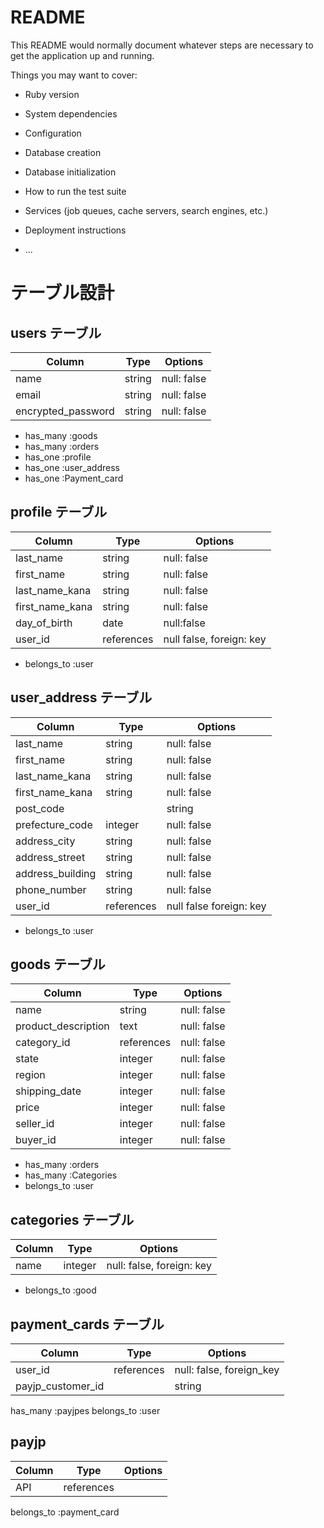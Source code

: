 # README

This README would normally document whatever steps are necessary to get the
application up and running.

Things you may want to cover:

* Ruby version

* System dependencies

* Configuration

* Database creation

* Database initialization

* How to run the test suite

* Services (job queues, cache servers, search engines, etc.)

* Deployment instructions

* ...

# テーブル設計

## users テーブル

| Column             | Type   | Options     |
| ------------------ | ------ | ----------- |
| name               | string | null: false |
| email              | string | null: false |
| encrypted_password | string | null: false |

- has_many :goods
- has_many :orders
- has_one  :profile
- has_one  :user_address
- has_one  :Payment_card

## profile テーブル

| Column | Type   | Options     |
| ------ | ------ | ----------- |
| last_name   | string | null: false |
|  first_name | string | null: false |
|last_name_kana |string | null:  false|
|first_name_kana| string| null: false |
|day_of_birth | date    | null:false  |
user_id  | references   |null false, foreign: key |

- belongs_to :user
## user_address テーブル

| Column | Type   | Options      |
| ------ | -------| -------------|
| last_name  |  string  |  null: false  |
|first_name  |  string  |  null: false  |
|last_name_kana  |  string  | null:  false |
|first_name_kana |  string  | null: false  |
|post_code   |   |  string  | null:false   |
|prefecture_code | integer  | null: false  |
|address_city    | string   | null:  false |
|address_street  | string   | null: false  |
|address_building |  string | null: false  |
|phone_number    | string   | null: false  |
|user_id  | references  | null false  foreign: key |

- belongs_to :user

## goods テーブル

| Column  | Type   | Options      |
| ------- | -------| -------------|
|  name   |  string | null: false |
|product_description  |  text   |  null: false  |
|category_id |  references  |  null: false  |
|state    |  integer |  null: false |
|region   |  integer |  null: false |
|shipping_date  |  integer  | null: false  |
|price    |  integer |  null: false |
|seller_id | integer  |  null: false |
|buyer_id | integer  |  null: false |

- has_many :orders
- has_many :Categories
- belongs_to :user


## categories テーブル
| Column | Type   | Options     |
| ------ | ------ | ----------- |
| name   | integer| null: false, foreign: key |

- belongs_to :good

## payment_cards テーブル
| Column | Type   | Options     |
| ------ | ------ | ----------- | 
|user_id |references  |  null: false, foreign_key  |
|payjp_customer_id |  | string  |  null: false     |

has_many :payjpes
belongs_to :user

##  payjp
| Column | Type   | Options     |
| ------ | ------ | ----------- | 
| API    | references       |             |

belongs_to :payment_card

